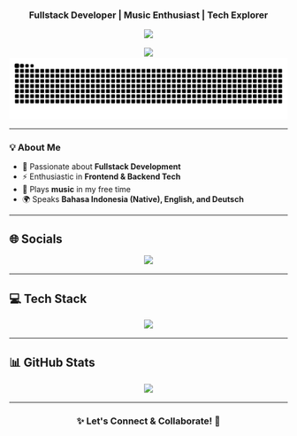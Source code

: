 
<h3 align="center">Fullstack Developer | Music Enthusiast | Tech Explorer</h3>

<p align="center">
  <img src="https://readme-typing-svg.herokuapp.com?font=Fira+Code&weight=600&size=22&pause=1000&color=F7A700&center=true&vCenter=true&width=600&lines=Building+cool+projects+with+MERN+%26+Laravel;Love+solving+tech+challenges!;Code%2C+music%2C+repeat!;Let's+connect!+🚀" />
</p>
<div align="center">
  <img src="https://profile-counter.glitch.me/RanR112/count.svg?"  />
</div>
<img src="https://raw.githubusercontent.com/RanR112/RanR112/output/snake.svg" alt="Snake animation" />

---

### 💡 About Me
- 🎯 Passionate about **Fullstack Development**
- ⚡ Enthusiastic in **Frontend & Backend Tech**
- 🎼 Plays **music** in my free time  
- 🌍 Speaks **Bahasa Indonesia (Native), English, and Deutsch**

---

## 🌐 **Socials**
<p align="center">
  <a href="https://instagram.com/randyrafael112">
    <img src="https://img.shields.io/badge/Instagram-%23E4405F.svg?style=for-the-badge&logo=Instagram&logoColor=white" />
  </a>
</p>

---

## 💻 **Tech Stack**
<p align="center">
  <img src="https://skillicons.dev/icons?i=html,css,js,ts,react,nodejs,express,mongodb,next,prisma,php,laravel,mysql,python,git,github,tailwind,sass,figma,vite,postman,docker,vercel" />
</p>

---

## 📊 **GitHub Stats**
<p align="center">
  <img src="https://github-readme-stats.vercel.app/api/top-langs/?username=RanR112&layout=compact&theme=midnight-purple&hide_border=true" />
</p>

---

<h3 align="center"><b>✨ Let's Connect & Collaborate! 🚀</b></h3>
